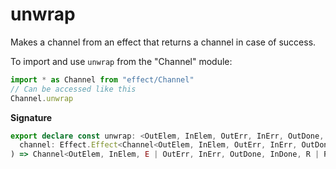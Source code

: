 # unwrap

Makes a channel from an effect that returns a channel in case of success.

To import and use `unwrap` from the "Channel" module:

```ts
import * as Channel from "effect/Channel"
// Can be accessed like this
Channel.unwrap
```

**Signature**

```ts
export declare const unwrap: <OutElem, InElem, OutErr, InErr, OutDone, InDone, R2, E, R>(
  channel: Effect.Effect<Channel<OutElem, InElem, OutErr, InErr, OutDone, InDone, R2>, E, R>
) => Channel<OutElem, InElem, E | OutErr, InErr, OutDone, InDone, R | R2>
```
